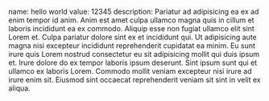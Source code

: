 name: hello world
value: 12345
description: Pariatur ad adipisicing ea ex ad enim tempor id anim. Anim est amet culpa ullamco magna quis in cillum et laboris incididunt ea ex commodo. Aliquip esse non fugiat ullamco elit sint Lorem et. Culpa pariatur dolore sint ex et incididunt qui. Ut adipisicing aute magna nisi excepteur incididunt reprehenderit cupidatat ea minim. Eu sunt irure quis Lorem nostrud consectetur eu sit adipisicing mollit qui duis ipsum et. Irure dolore do ex tempor laboris ipsum deserunt. Sint ipsum sunt qui et ullamco ex laboris Lorem. Commodo mollit veniam excepteur nisi irure ad irure enim sit. Eiusmod sint occaecat reprehenderit veniam sit sint in velit ex aliqua.
